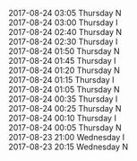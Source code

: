 2017-08-24 03:05 Thursday  N  
2017-08-24 03:00 Thursday  I  
2017-08-24 02:40 Thursday  N  
2017-08-24 02:30 Thursday  I  
2017-08-24 01:50 Thursday  N  
2017-08-24 01:45 Thursday  I  
2017-08-24 01:20 Thursday  N  
2017-08-24 01:15 Thursday  I  
2017-08-24 01:05 Thursday  N  
2017-08-24 00:35 Thursday  I  
2017-08-24 00:25 Thursday  N  
2017-08-24 00:10 Thursday  I  
2017-08-24 00:05 Thursday  N  
2017-08-23 21:00 Wednesday  I  
2017-08-23 20:15 Wednesday  N  
